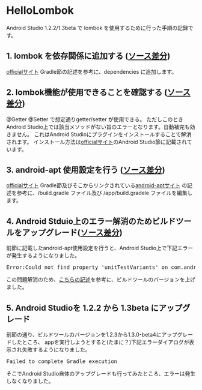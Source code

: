 # HelloLombok
Android Studio 1.2.2/1.3beta で lombok を使用するために行った手順の記録です。

## 1. lombok を依存関係に追加する ([ソース差分](https://github.com/yukihane/HelloLombok/commit/c49b075dd2101e58b32c1593960877916ac488ac))

[officialサイト] Gradle節の記述を参考に、dependencies に追加します。


## 2. lombok機能が使用できることを確認する ([ソース差分](https://github.com/yukihane/HelloLombok/commit/ee8f28f4b136a7eff7b6d1e18f238bb3a495400f))

@Getter @Setter で想定通りgetter/setter が使用できる。
ただしこのときAndroid Studio上では該当メソッドがない旨のエラーとなります。自動補完も効きません。
これはAndroid Studioにプラグインをインストールすることで解消されます。
インストール方法は[officialサイト]のAndroid Studio節に記載されています。


## 3. android-apt 使用設定を行う ([ソース差分](https://github.com/yukihane/HelloLombok/commit/023e24b0aa247602c5b464564f624240c3b37a79))

[officialサイト] Gradle節及びそこからリンクされている[android-aptサイト](https://bitbucket.org/hvisser/android-apt)
の記述を参考に、/build.gradle ファイル及び /app/build.gradele ファイルを編集します。


## 4. Android Stduio上のエラー解消のためビルドツールをアップグレード([ソース差分](https://github.com/yukihane/HelloLombok/commit/e7a3070be834ef3900cd6fac26cb4c5fdd825d36))

前節に記載したandroid-apt使用設定を行うと、Android Studio上で下記エラーが発生するようになりました。

<pre>
Error:Could not find property 'unitTestVariants' on com.android.build.gradle.AppExtension_Decorated@4305deb.
</pre>
この問題解消のため、[こちらの記述](http://stackoverflow.com/questions/31293943/)を参考に、ビルドツールのバージョンを上げました。


## 5. Android Studioを 1.2.2 から 1.3beta にアップグレード

前節の通り、ビルドツールのバージョンを1.2.3から1.3.0-beta4にアップグレードしたところ、
appを実行しようとすると(たまに？)下記エラーダイアログが表示され失敗するようになりました。
<pre>
Failed to complete Gradle execution
</pre>
そこでAndroid Studio自体のアップグレードも行ってみたところ、エラーは発生しなくなりました。


[officialサイト]: https://projectlombok.org/setup/android.html

